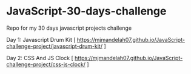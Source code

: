 # JavaScript-30-days-challenge
Repo for my 30 days javascript projects challenge

Day 1: Javascript Drum Kit [ https://mjmandelah07.github.io/JavaScript-challenge-project/javascript-drum-kit/ ]

Day 2: CSS And JS Clock [ https://mjmandelah07.github.io/JavaScript-challenge-project/css-js-clock/ ]
